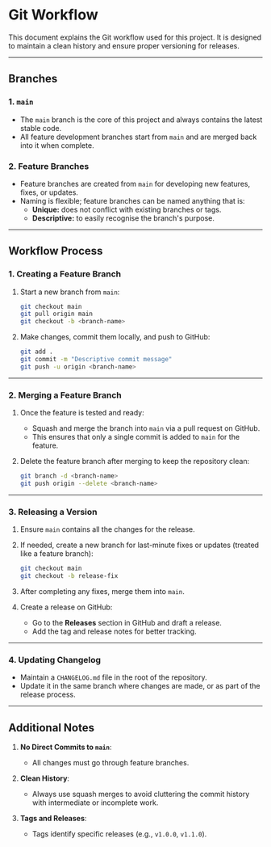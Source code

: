# **Git Workflow**

This document explains the Git workflow used for this project. It is designed to maintain a clean history and ensure proper versioning for releases.

---

## **Branches**

### **1. `main`**
- The `main` branch is the core of this project and always contains the latest stable code.
- All feature development branches start from `main` and are merged back into it when complete.

### **2. Feature Branches**
- Feature branches are created from `main` for developing new features, fixes, or updates.
- Naming is flexible; feature branches can be named anything that is:
  - **Unique:** does not conflict with existing branches or tags.
  - **Descriptive:** to easily recognise the branch's purpose.

---

## **Workflow Process**

### **1. Creating a Feature Branch**
1. Start a new branch from `main`:
   ```bash
   git checkout main
   git pull origin main
   git checkout -b <branch-name>
   ```
2. Make changes, commit them locally, and push to GitHub:
   ```bash
   git add .
   git commit -m "Descriptive commit message"
   git push -u origin <branch-name>
   ```

---

### **2. Merging a Feature Branch**
1. Once the feature is tested and ready:
   - Squash and merge the branch into `main` via a pull request on GitHub.
   - This ensures that only a single commit is added to `main` for the feature.

2. Delete the feature branch after merging to keep the repository clean:
   ```bash
   git branch -d <branch-name>
   git push origin --delete <branch-name>
   ```

---

### **3. Releasing a Version**
1. Ensure `main` contains all the changes for the release.
2. If needed, create a new branch for last-minute fixes or updates (treated like a feature branch):
   ```bash
   git checkout main
   git checkout -b release-fix
   ```
3. After completing any fixes, merge them into `main`.

4. Create a release on GitHub:
   - Go to the **Releases** section in GitHub and draft a release.
   - Add the tag and release notes for better tracking.

---

### **4. Updating Changelog**
- Maintain a `CHANGELOG.md` file in the root of the repository.
- Update it in the same branch where changes are made, or as part of the release process.

---

## **Additional Notes**

1. **No Direct Commits to `main`**:
   - All changes must go through feature branches.

2. **Clean History**:
   - Always use squash merges to avoid cluttering the commit history with intermediate or incomplete work.

3. **Tags and Releases**:
   - Tags identify specific releases (e.g., `v1.0.0`, `v1.1.0`).
